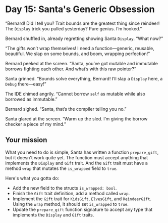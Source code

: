 # Day 15: Santa's Generic Obsession

“Bernard! Did I tell you? Trait bounds are the greatest thing since reindeer! The `Display` trick you pulled yesterday? Pure genius. I’m hooked.”

Bernard shuffled in, already regretting showing Santa `Display`. “What now?”

“The gifts won’t wrap themselves! I need a function—generic, reusable, beautiful. We slap on some bounds, and boom, wrapping perfection!”

Bernard peeked at the screen. “Santa, you’ve got mutable and immutable borrows fighting each other. And what’s with this raw pointer?”

Santa grinned. “Bounds solve everything, Bernard! I’ll slap a `Display` here, a `Debug` there—easy!”

The IDE chimed angrily. “Cannot borrow `self` as mutable while also borrowed as immutable.”

Bernard sighed. “Santa, that’s the compiler telling you no.”

Santa glared at the screen. “Warm up the sled. I’m giving the borrow checker a piece of my mind.”

## Your mission

What you need to do is simple, Santa has written a function `prepare_gift`, but it doesn't work quite yet. The function must accept anything that implements the `Display` and `Gift` trait. And the `Gift` trait must have a method `wrap` that mutates the `is_wrapped` field to `true`.

Here's what you gotta do:

- Add the new field to the structs `is_wrapped: bool`.
- Finish the `Gift` trait definition, add a method called `wrap`.
- Implement the `Gift` trait for `KidsGift`, `ElvesGift`, and `ReindeerGift`. Using the `wrap` method, it should set `is_wrapped` to `true`.
- Update the `prepare_gift` function signature to accept any type that implements the `Display` and `Gift` traits.
